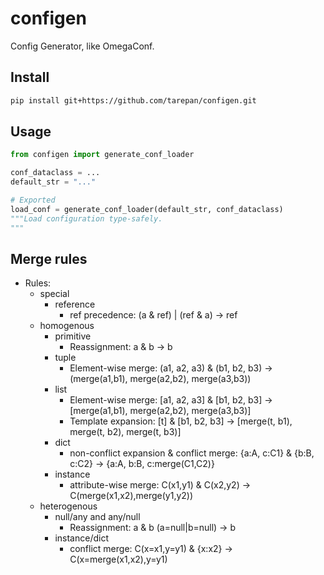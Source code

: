 # configen
Config Generator, like OmegaConf.

## Install
```bash
pip install git+https://github.com/tarepan/configen.git
```

## Usage
```python
from configen import generate_conf_loader

conf_dataclass = ...
default_str = "..."

# Exported
load_conf = generate_conf_loader(default_str, conf_dataclass)
"""Load configuration type-safely.
"""
```

## Merge rules
- Rules:
    - special
        - reference
            - ref precedence: (a & ref) | (ref & a) -> ref
    - homogenous
        - primitive
            - Reassignment: a & b -> b
        - tuple
            - Element-wise merge: (a1, a2, a3) & (b1, b2, b3) -> (merge(a1,b1), merge(a2,b2), merge(a3,b3))
        - list
            - Element-wise merge: [a1, a2, a3] & [b1, b2, b3] -> [merge(a1,b1), merge(a2,b2), merge(a3,b3)]
            - Template expansion: [t]          & [b1, b2, b3] -> [merge(t, b1), merge(t, b2), merge(t, b3)]
        - dict
            - non-conflict expansion & conflict merge: {a:A, c:C1} & {b:B, c:C2} -> {a:A, b:B, c:merge(C1,C2)}
        - instance
            - attribute-wise merge: C(x1,y1) & C(x2,y2) -> C(merge(x1,x2),merge(y1,y2))
    - heterogenous
        - null/any and any/null
            - Reassignment: a & b (a=null|b=null) -> b
        - instance/dict
            - conflict merge: C(x=x1,y=y1) & {x:x2} -> C(x=merge(x1,x2),y=y1)
